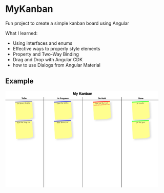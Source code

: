# MyKanban

Fun project to create a simple kanban board using Angular

What I learned:

- Using interfaces and enums
- Effective ways to properly style elements
- Property and Two-Way Binding
- Drag and Drop with Angular CDK
- how to use Dialogs from Angular Material


## Example

<img src='https://github.com/tbrowndev/MyKanban/blob/main/src/assets/examples/example.png' title='Example' alt='Example' height="300"/>